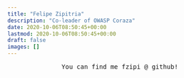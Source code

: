 ```yaml
---
title: "Felipe Zipitria"
description: "Co-leader of OWASP Coraza"
date: 2020-10-06T08:50:45+00:00
lastmod: 2020-10-06T08:50:45+00:00
draft: false
images: []
---
```


<p align="center">
  <samp>
    You can find me fzipi @ github!
  </samp>
  <br><br>
</p>

